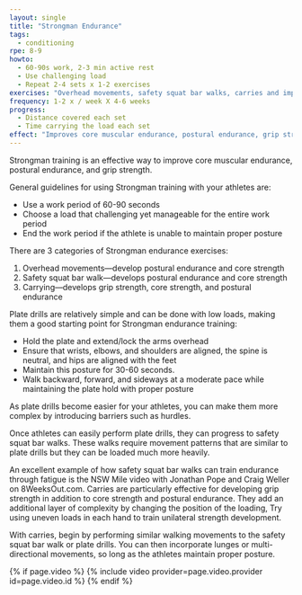 ```yaml
---
layout: single
title: "Strongman Endurance"
tags:
  - conditioning
rpe: 8-9
howto:
  - 60-90s work, 2-3 min active rest
  - Use challenging load
  - Repeat 2-4 sets x 1-2 exercises
exercises: "Overhead movements, safety squat bar walks, carries and implement training"
frequency: 1-2 x / week X 4-6 weeks
progress:
  - Distance covered each set
  - Time carrying the load each set
effect: "Improves core muscular endurance, postural endurance, grip strength and anaerobic tolerance. May also be used to facilitate breathing patterns under load"
---
```


Strongman training is an effective way to improve core muscular endurance, postural
endurance, and grip strength.

General guidelines for using Strongman training with your athletes are:

- Use a work period of 60-90 seconds
- Choose a load that challenging yet manageable for the entire work period
- End the work period if the athlete is unable to maintain proper posture

There are 3 categories of Strongman endurance exercises:

1. Overhead movements—develop postural endurance and core strength
2. Safety squat bar walk—develops postural endurance and core strength
3. Carrying—develops grip strength, core strength, and postural endurance

Plate drills are relatively simple and can be done with low loads, making them a good
starting point for Strongman endurance training:

- Hold the plate and extend/lock the arms overhead
- Ensure that wrists, elbows, and shoulders are aligned, the spine is neutral, and hips
are aligned with the feet
- Maintain this posture for 30-60 seconds.
- Walk backward, forward, and sideways at a moderate pace while maintaining the
plate hold with proper posture

As plate drills become easier for your athletes, you can make them more complex by
introducing barriers such as hurdles.

Once athletes can easily perform plate drills, they can progress to safety squat bar walks.
These walks require movement patterns that are similar to plate drills but they can be
loaded much more heavily.

An excellent example of how safety squat bar walks can train endurance through fatigue is
the NSW Mile video with Jonathan Pope and Craig Weller on 8WeeksOut.com.
Carries are particularly effective for developing grip strength in addition to core strength
and postural endurance. They add an additional layer of complexity by changing the position of the loading, Try using uneven loads in each hand to train unilateral strength
development.

With carries, begin by performing similar walking movements to the safety squat bar walk
or plate drills. You can then incorporate lunges or multi-directional movements, so long as
the athletes maintain proper posture.

{% if page.video %}
  {% include video provider=page.video.provider id=page.video.id %}
{% endif %}

